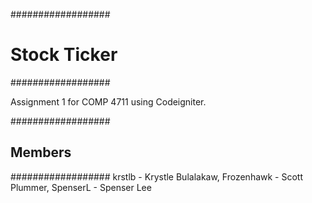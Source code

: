 ##################
# Stock Ticker
##################

Assignment 1 for COMP 4711 using Codeigniter.

##################
## Members
##################
krstlb - Krystle Bulalakaw, Frozenhawk - Scott Plummer, SpenserL - Spenser Lee
